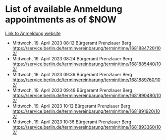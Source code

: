 # List of available Anmeldung appointments as of $NOW
[Link to Anmeldung website](https://service.berlin.de/terminvereinbarung/termin/tag.php?termin=1&anliegen[]=120686&dienstleisterlist=122210,122217,327316,122219,327312,122227,327314,122231,327346,122243,327348,122254,122252,329742,122260,329745,122262,329748,122271,327278,122273,327274,122277,327276,330436,122280,327294,122282,327290,122284,327292,122291,327270,122285,327266,122286,327264,122296,327268,150230,329760,122297,327286,122294,327284,122312,329763,122314,329775,122304,327330,122311,327334,122309,327332,317869,122281,327352,122279,329772,122283,122276,327324,122274,327326,122267,329766,122246,327318,122251,327320,122257,327322,122208,327298,122226,327300&herkunft=http%3A%2F%2Fservice.berlin.de%2Fdienstleistung%2F120686%2F)
- Mittwoch, 19. April 2023 08:12 Bürgeramt Prenzlauer Berg https://service.berlin.de/terminvereinbarung/termin/time/1681884720/102/
- Mittwoch, 19. April 2023 08:24 Bürgeramt Prenzlauer Berg https://service.berlin.de/terminvereinbarung/termin/time/1681885440/102/
- Mittwoch, 19. April 2023 09:36 Bürgeramt Prenzlauer Berg https://service.berlin.de/terminvereinbarung/termin/time/1681889760/102/
- Mittwoch, 19. April 2023 09:48 Bürgeramt Prenzlauer Berg https://service.berlin.de/terminvereinbarung/termin/time/1681890480/102/
- Mittwoch, 19. April 2023 10:12 Bürgeramt Prenzlauer Berg https://service.berlin.de/terminvereinbarung/termin/time/1681891920/102/
- Mittwoch, 19. April 2023 10:36 Bürgeramt Prenzlauer Berg https://service.berlin.de/terminvereinbarung/termin/time/1681893360/102/

